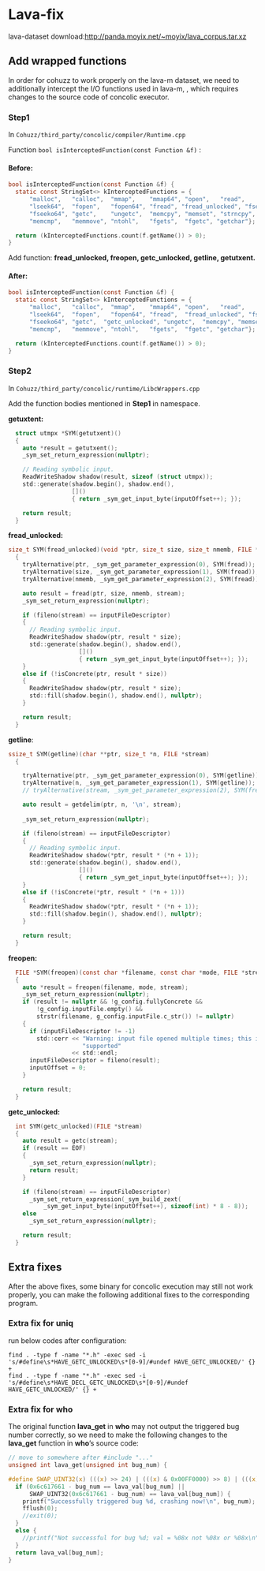 # Lava-fix

lava-dataset download:http://panda.moyix.net/~moyix/lava_corpus.tar.xz


## Add wrapped functions

 In order for cohuzz to work properly on the lava-m dataset, we need to additionally intercept the I/O functions used in lava-m, , which requires changes to the source code of concolic executor.


### Step1

In `Cohuzz/third_party/concolic/compiler/Runtime.cpp`

Function `bool isInterceptedFunction(const Function &f)` :

#### Before:

```c
bool isInterceptedFunction(const Function &f) {
  static const StringSet<> kInterceptedFunctions = {
      "malloc",   "calloc",  "mmap",    "mmap64", "open",   "read",    "lseek",
      "lseek64",  "fopen",   "fopen64", "fread", "fread_unlocked", "fseek",  "fseeko",  "rewind",
      "fseeko64", "getc",    "ungetc",  "memcpy", "memset", "strncpy", "strchr",
      "memcmp",   "memmove", "ntohl",   "fgets",  "fgetc", "getchar"};

  return (kInterceptedFunctions.count(f.getName()) > 0);
}

```

Add function: **fread_unlocked, freopen, getc_unlocked, getline, getutxent.**


#### After:

```c
bool isInterceptedFunction(const Function &f) {
  static const StringSet<> kInterceptedFunctions = {
      "malloc",   "calloc",  "mmap",    "mmap64", "open",   "read",    "lseek",
      "lseek64",  "fopen",   "fopen64", "fread",  "fread_unlocked", "fseek",  "fseeko",  "rewind", "freopen",
      "fseeko64", "getc",  "getc_unlocked", "ungetc",  "memcpy", "memset", "strncpy", "strchr","getline","getutxent",
      "memcmp",   "memmove", "ntohl",   "fgets",  "fgetc", "getchar"};

  return (kInterceptedFunctions.count(f.getName()) > 0);
}

```


### Step2

In `Cohuzz/third_party/concolic/runtime/LibcWrappers.cpp`

Add the function bodies mentioned in **Step1** in namespace.


**getuxtent:**

```c
  struct utmpx *SYM(getutxent)()
  {
    auto *result = getutxent();
    _sym_set_return_expression(nullptr);

    // Reading symbolic input.
    ReadWriteShadow shadow(result, sizeof (struct utmpx));
    std::generate(shadow.begin(), shadow.end(),
                  []()
                  { return _sym_get_input_byte(inputOffset++); });

    return result;
  }
```



**fread_unlocked:**

```c
size_t SYM(fread_unlocked)(void *ptr, size_t size, size_t nmemb, FILE *stream)
  {
    tryAlternative(ptr, _sym_get_parameter_expression(0), SYM(fread));
    tryAlternative(size, _sym_get_parameter_expression(1), SYM(fread));
    tryAlternative(nmemb, _sym_get_parameter_expression(2), SYM(fread));

    auto result = fread(ptr, size, nmemb, stream);
    _sym_set_return_expression(nullptr);

    if (fileno(stream) == inputFileDescriptor)
    {
      // Reading symbolic input.
      ReadWriteShadow shadow(ptr, result * size);
      std::generate(shadow.begin(), shadow.end(),
                    []()
                    { return _sym_get_input_byte(inputOffset++); });
    }
    else if (!isConcrete(ptr, result * size))
    {
      ReadWriteShadow shadow(ptr, result * size);
      std::fill(shadow.begin(), shadow.end(), nullptr);
    }

    return result;
  }
```


**getline**:

```c
ssize_t SYM(getline)(char **ptr, size_t *n, FILE *stream)
  {

    tryAlternative(ptr, _sym_get_parameter_expression(0), SYM(getline));
    tryAlternative(n, _sym_get_parameter_expression(1), SYM(getline));
    // tryAlternative(stream, _sym_get_parameter_expression(2), SYM(fread));

    auto result = getdelim(ptr, n, '\n', stream);
    
    _sym_set_return_expression(nullptr);

    if (fileno(stream) == inputFileDescriptor)
    {
      // Reading symbolic input.
      ReadWriteShadow shadow(*ptr, result * (*n + 1));
      std::generate(shadow.begin(), shadow.end(),
                    []()
                    { return _sym_get_input_byte(inputOffset++); });
    }
    else if (!isConcrete(*ptr, result * (*n + 1)))
    {
      ReadWriteShadow shadow(*ptr, result * (*n + 1));
      std::fill(shadow.begin(), shadow.end(), nullptr);
    }

    return result;
  }
```


**freopen:**

```c
  FILE *SYM(freopen)(const char *filename, const char *mode, FILE *stream)
  {
    auto *result = freopen(filename, mode, stream);
    _sym_set_return_expression(nullptr);
    if (result != nullptr && !g_config.fullyConcrete &&
        !g_config.inputFile.empty() &&
        strstr(filename, g_config.inputFile.c_str()) != nullptr)
    {
      if (inputFileDescriptor != -1)
        std::cerr << "Warning: input file opened multiple times; this is not yet "
                     "supported"
                  << std::endl;
      inputFileDescriptor = fileno(result);
      inputOffset = 0;
    }

    return result;
  }
```


**getc_unlocked:**

```c
  int SYM(getc_unlocked)(FILE *stream)
  {
    auto result = getc(stream);
    if (result == EOF)
    {
      _sym_set_return_expression(nullptr);
      return result;
    }

    if (fileno(stream) == inputFileDescriptor)
      _sym_set_return_expression(_sym_build_zext(
          _sym_get_input_byte(inputOffset++), sizeof(int) * 8 - 8));
    else
      _sym_set_return_expression(nullptr);

    return result;
  }
```


## Extra fixes

After the above fixes, some binary for concolic execution may still not work properly, you can make the following additional fixes to the corresponding program.


### Extra fix for uniq

run below codes after configuration:

```shell
find . -type f -name "*.h" -exec sed -i 's/#define\s*HAVE_GETC_UNLOCKED\s*[0-9]/#undef HAVE_GETC_UNLOCKED/' {} +
find . -type f -name "*.h" -exec sed -i 's/#define\s*HAVE_DECL_GETC_UNLOCKED\s*[0-9]/#undef HAVE_GETC_UNLOCKED/' {} +
```


### **Extra fix for who**

The original function **lava_get** in  **who** may not output the triggered bug number correctly, so we need to make the following changes to the **lava_get** function in **who**’s source code:

```c
// move to somewhere after #include "..."
unsigned int lava_get(unsigned int bug_num) {

#define SWAP_UINT32(x) (((x) >> 24) | (((x) & 0x00FF0000) >> 8) | (((x) & 0x0000FF00) << 8) | ((x) << 24))
  if (0x6c617661 - bug_num == lava_val[bug_num] ||
      SWAP_UINT32(0x6c617661 - bug_num) == lava_val[bug_num]) {
    printf("Successfully triggered bug %d, crashing now!\n", bug_num);
    fflush(0);
    //exit(0);
  }
  else {
    //printf("Not successful for bug %d; val = %08x not %08x or %08x\n", bug_num, lava_val[bug_num], 0x6c617661 + bug_num, 0x6176616c + bug_num);
  }
  return lava_val[bug_num];
}
```
